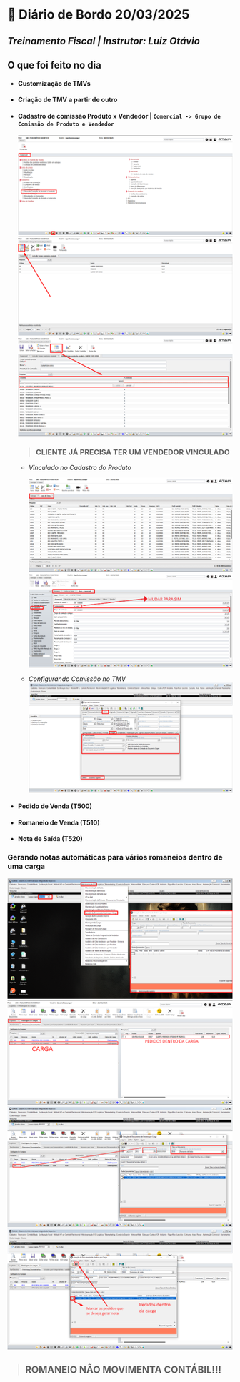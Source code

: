 # 📌 **Diário de Bordo 20/03/2025**
## *Treinamento Fiscal | Instrutor: Luiz Otávio*

## O que foi feito no dia

- #### Customização de TMVs
- #### Criação de TMV a partir de outro
- #### Cadastro de comissão Produto x Vendedor | `Comercial -> Grupo de Comissão de Produto e Vendedor`

    ![alt text](../imagens/Screenshot_290.png)
    ![alt text](../imagens/Screenshot_291.png)
    ![alt text](../imagens/Screenshot_292.png)

    > ### CLIENTE JÁ PRECISA TER UM VENDEDOR VINCULADO

    - *Vinculado no Cadastro do Produto*

        ![alt text](../imagens/Screenshot_293.png)
        ![alt text](../imagens/Screenshot_294.png)

    - *Configurando Comissão no TMV*
        ![alt text](../imagens/Screenshot_299.png)

- #### Pedido de Venda (T500)
- #### Romaneio de Venda (T510)
- #### Nota de Saída (T520)

### Gerando notas automáticas para vários romaneios dentro de uma carga
![alt text](../imagens/Screenshot_295.png)
![alt text](../imagens/Screenshot_296.png)
![alt text](../imagens/Screenshot_297.png)
![alt text](../imagens/Screenshot_298.png)

> ## ROMANEIO NÃO MOVIMENTA CONTÁBIL!!!